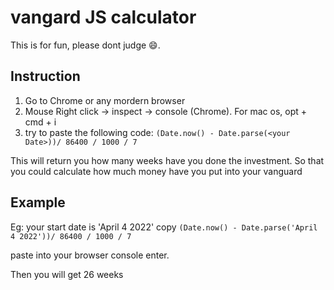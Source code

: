 # vangard JS calculator
This is for fun, please dont judge 😄. 
## Instruction
1. Go to Chrome or any mordern browser
2. Mouse Right click -> inspect -> console (Chrome). For mac os, opt + cmd + i
3. try to paste the following code:
`(Date.now() - Date.parse(<your Date>))/ 86400 / 1000 / 7`

This will return you how many weeks have you done the investment. So that you could calculate how much money have you put into your vanguard

## Example
Eg: your start date is 'April 4 2022'
copy 
`(Date.now() - Date.parse('April 4 2022'))/ 86400 / 1000 / 7`

paste into your browser console
enter.

Then you will get 26 weeks
